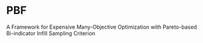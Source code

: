 # PBF
A Framework for Expensive Many-Objective Optimization with Pareto-based Bi-indicator Infill Sampling Criterion
